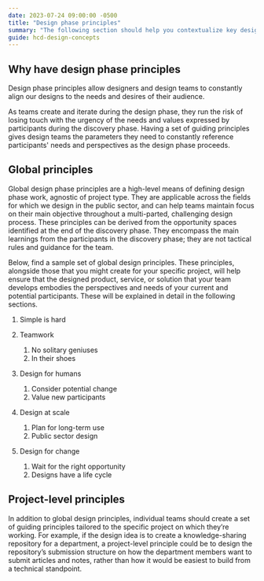 ```yaml
---
date: 2023-07-24 09:00:00 -0500
title: "Design phase principles"
summary: "The following section should help you contextualize key design phase principles"
guide: hcd-design-concepts
---
```


## Why have design phase principles

Design phase principles allow designers and design teams to constantly align our designs to the needs and desires of their audience. 

As teams create and iterate during the design phase, they run the risk of losing touch with the urgency of the needs and values expressed by participants during the discovery phase. Having a set of guiding principles gives design teams the parameters they need to constantly reference participants' needs and perspectives as the design phase proceeds.


## Global principles

Global design phase principles are a high-level means of defining design phase work, agnostic of project type. They are applicable across the fields for which we design in the public sector, and can help teams maintain focus on their main objective throughout a multi-parted, challenging design process. These principles can be derived from the opportunity spaces identified at the end of the discovery phase. They encompass the main learnings from the participants in the discovery phase; they are not tactical rules and guidance for the team.

Below, find a sample set of global design principles. These principles, alongside those that you might create for your specific project, will help ensure that the designed product, service, or solution that your team develops embodies the perspectives and needs of your current and potential participants. These will be explained in detail in the following sections.

1. Simple is hard

2. Teamwork

   1. No solitary geniuses
   2. In their shoes

3. Design for humans

   1. Consider potential change
   2. Value new participants

4. Design at scale

   1. Plan for long-term use
   2. Public sector design

5. Design for change

   1. Wait for the right opportunity
   2. Designs have a life cycle


## Project-level principles

In addition to global design principles, individual teams should create a set of guiding principles tailored to the specific project on which they’re working. For example, if the design idea is to create a knowledge-sharing repository for a department, a project-level principle could be to design the repository’s submission structure on how the department members want to submit articles and notes, rather than how it would be easiest to build from a technical standpoint.
